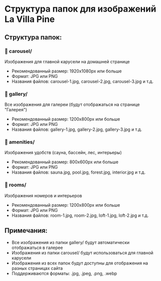 # Структура папок для изображений La Villa Pine

## Структура папок:

### 📁 carousel/
Изображения для главной карусели на домашней странице
- Рекомендованный размер: 1920x1080px или больше
- Формат: JPG или PNG
- Названия файлов: carousel-1.jpg, carousel-2.jpg, carousel-3.jpg и т.д.

### 📁 gallery/
Все изображения для галереи (будут отображаться на странице "Галерея")
- Рекомендованный размер: 1200x800px или больше
- Формат: JPG или PNG
- Названия файлов: gallery-1.jpg, gallery-2.jpg, gallery-3.jpg и т.д.

### 📁 amenities/
Изображения удобств (сауна, бассейн, лес, интерьеры)
- Рекомендованный размер: 800x600px или больше
- Формат: JPG или PNG
- Названия файлов: sauna.jpg, pool.jpg, forest.jpg, interior.jpg и т.д.

### 📁 rooms/
Изображения номеров и интерьеров
- Рекомендованный размер: 1200x800px или больше
- Формат: JPG или PNG
- Названия файлов: room-1.jpg, room-2.jpg, loft-1.jpg, loft-2.jpg и т.д.

## Примечания:
- Все изображения из папки gallery/ будут автоматически отображаться в галерее
- Изображения из папки carousel/ будут использоваться для главной карусели
- Изображения из всех папок будут доступны для отображения на разных страницах сайта
- Поддерживаются форматы: .jpg, .jpeg, .png, .webp
